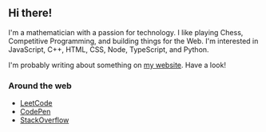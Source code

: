 ## Hi there!

I'm a mathematician with a passion for technology. I like playing Chess, Competitive Programming, and building things for the Web. I'm interested in JavaScript, C++, HTML, CSS, Node, TypeScript, and Python.

I'm probably writing about something on [my website](https://tannerdolby.com). Have a look!

### Around the web
- [LeetCode][leetcode]
- [CodePen][codepen]
- [StackOverflow][stackoverflow]

[leetcode]: https://leetcode.com/gnaare/
[codepen]: https://codepen.io/tannerdolby
[stackoverflow]: https://stackoverflow.com/users/11389581/tanner-dolby